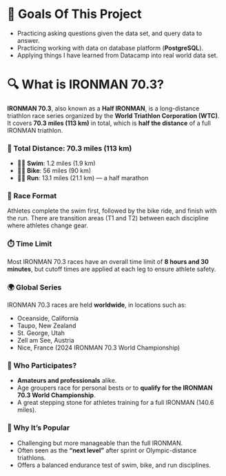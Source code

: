 # 🎯 Goals Of This Project
- Practicing asking questions given the data set, and query data to answer.
- Practicing working with data on database platform (**PostgreSQL**).
- Applying things I have learned from Datacamp into real world data set.


# 🔍 What is IRONMAN 70.3?


**IRONMAN 70.3**, also known as a **Half IRONMAN**, is a long-distance triathlon race series organized by the **World Triathlon Corporation (WTC)**. It covers **70.3 miles (113 km)** in total, which is **half the distance** of a full IRONMAN triathlon.

### **📏 Total Distance: 70.3 miles (113 km)**

- 🏊‍♂️ **Swim**: 1.2 miles (1.9 km)
- 🚴‍♂️ **Bike**: 56 miles (90 km)
- 🏃‍♂️ **Run**: 13.1 miles (21.1 km) — a half marathon

### **🔄 Race Format**

Athletes complete the swim first, followed by the bike ride, and finish with the run. There are transition areas (T1 and T2) between each discipline where athletes change gear.


### **⏱️ Time Limit**

Most IRONMAN 70.3 races have an overall time limit of **8 hours and 30 minutes**, but cutoff times are applied at each leg to ensure athlete safety.


### **🌍 Global Series**

IRONMAN 70.3 races are held **worldwide**, in locations such as:

- Oceanside, California
- Taupo, New Zealand
- St. George, Utah
- Zell am See, Austria
- Nice, France (2024 IRONMAN 70.3 World Championship)


### **🌟 Who Participates?**

- **Amateurs and professionals** alike.
- Age groupers race for personal bests or to **qualify for the IRONMAN 70.3 World Championship**.
- A great stepping stone for athletes training for a full IRONMAN (140.6 miles).


### **🏅 Why It’s Popular**

- Challenging but more manageable than the full IRONMAN.
- Often seen as the **“next level”** after sprint or Olympic-distance triathlons.
- Offers a balanced endurance test of swim, bike, and run disciplines.
